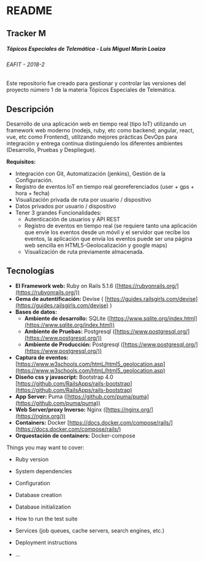 # README


## Tracker M 
##### Tópicos Especiales de Telemática - Luis Miguel Marín Loaiza
###### EAFIT  -  2018-2

Este repositorio fue creado para gestionar y controlar las versiones del proyecto número 1 de la materia Tópicos Especiales de Telemática.

## Descripción 
Desarrollo de una aplicación web en tiempo real (tipo IoT) utilizando un framework web moderno (nodejs, ruby, etc como backend; angular, react, vue, etc como Frontend), utilizando mejores prácticas DevOps para integración y entrega continua distinguiendo los diferentes ambientes (Desarrollo, Pruebas y Despliegue).

**Requisitos:**
* Integración con Git, Automatización (jenkins), Gestión de la Configuración.
* Registro de eventos IoT en tiempo real georeferenciados (user + gps + hora + fecha)
* Visualización privada de ruta por usuario / dispositivo
* Datos privados por usuario / dispositivo
* Tener 3 grandes Funcionalidades:
	* Autenticación de usuarios y API REST
	* Registro de eventos en tiempo real (se requiere tanto una aplicación que envíe los eventos desde un móvil y el servidor que recibe los eventos, la aplicación que envía los eventos puede ser una página web sencilla en HTML5-Geolocalización y google maps)
	* Visualización de ruta previamente almacenada.


## Tecnologías
-   **El Framework web:** Ruby on Rails 5.1.6 ([https://rubyonrails.org/](https://rubyonrails.org/))
-  **Gema de autentificación:** Devise ( [https://guides.railsgirls.com/devise](https://guides.railsgirls.com/devise) )
-   **Bases de datos:**
	- **Ambiente de desarrollo:** SQLite ([https://www.sqlite.org/index.html](https://www.sqlite.org/index.html))
	-	**Ambiente de Pruebas:** Postgresql ([https://www.postgresql.org/](https://www.postgresql.org/))
	-	**Ambiente de Producción:** Postgresql ([https://www.postgresql.org/](https://www.postgresql.org/))
-   **Captura de eventos:** [https://www.w3schools.com/htmL/html5_geolocation.asp](https://www.w3schools.com/htmL/html5_geolocation.asp)
- **Diseño css y javascript:** Bootstrap 4.0 [https://github.com/RailsApps/rails-bootstrap](https://github.com/RailsApps/rails-bootstrap)
- **App Server:** Puma ([https://github.com/puma/puma](https://github.com/puma/puma))
- **Web Server/proxy Inverso:** Nginx ([https://nginx.org/](https://nginx.org/))
- **Containers:** Docker [https://docs.docker.com/compose/rails/](https://docs.docker.com/compose/rails/)
- **Orquestación de containers:** Docker-compose 


Things you may want to cover:

* Ruby version

* System dependencies

* Configuration

* Database creation

* Database initialization

* How to run the test suite

* Services (job queues, cache servers, search engines, etc.)

* Deployment instructions

* ...
